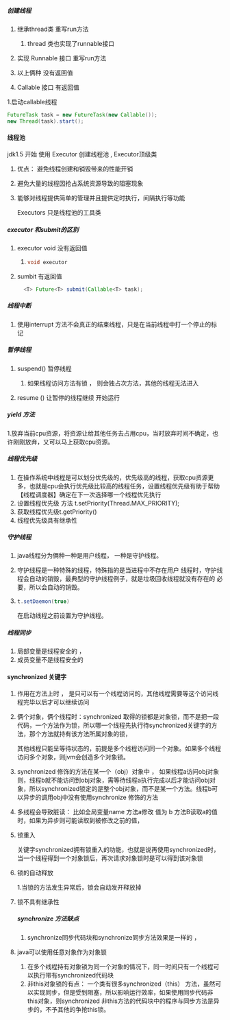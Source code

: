 ##### 创建线程

1. 继承thread类 重写run方法

   1. thread 类也实现了runnable接口

2. 实现 Runnable 接口 重写run方法

3. 以上俩种 没有返回值 

4.  Callable 接口 有返回值

   1.启动callable线程
   
   ~~~ java
   FutureTask task = new FutureTask(new Callable());
   new Thread(task).start();
   ~~~
   
   

#### 线程池

jdk1.5 开始 使用 Executor 创建线程池  , Executor顶级类

1. 优点： 避免线程创建和销毁带来的性能开销

2. 避免大量的线程因抢占系统资源导致的阻塞现象

3. 能够对线程提供简单的管理并且提供定时执行，间隔执行等功能

   Executors   只是线程池的工具类

##### executor 和submit的区别

1. executor void 没有返回值

   1. ~~~ java
      void executor
      ~~~

2. sumbit 有返回值

   ~~~ java
     <T> Future<T> submit(Callable<T> task);
   ~~~


##### 线程中断

1. 使用interrupt 方法不会真正的结束线程，只是在当前线程中打一个停止的标记

##### 暂停线程

1. suspend() 暂停线程
   1. 如果线程访问方法有锁 ， 则会独占次方法，其他的线程无法进入

2. resume () 让暂停的线程继续 开始运行 

##### yield 方法

1.放弃当前cpu资源，将资源让给其他任务去占用cpu，当时放弃时间不确定，也许刚刚放弃，又可以马上获取cpu资源。

##### 线程优先级

1. 在操作系统中线程是可以划分优先级的，优先级高的线程，获取cpu资源更多，也就是cpu会执行优先级比较高的线程任务，设置线程优先级有助于帮助【线程调度器】确定在下一次选择哪一个线程优先执行
2. 设置线程优先级 方法 t.setPriority(Thread.MAX_PRIORITY);
3. 获取线程优先级t.getPriority()
4. 线程优先级具有继承性

##### 守护线程

1. java线程分为俩种一种是用户线程， 一种是守护线程。

2. 守护线程是一种特殊的线程，特殊指的是当进程中不存在用户 线程时，守护线程会自动的销毁，最典型的守护线程例子，就是垃圾回收线程就没有存在的 必要，所以会自动的销毁。

3. ```java
   t.setDaemon(true)
   ```

   在启动线程之前设置为守护线程。



##### 线程同步

1. 局部变量是线程安全的 ，
2. 成员变量不是线程安全的

#### synchronized 关键字

1. 作用在方法上时 ， 是只可以有一个线程访问的，其他线程需要等这个访问线程完毕以后才可以继续访问

2. 俩个对象，俩个线程时：synchronized 取得的锁都是对象锁，而不是把一段代码，一个方法作为锁，所以哪一个线程先执行待synchronized关键字的方法，那个方法就持有该方法所属对象的锁，

   其他线程只能呈等待状态的，前提是多个线程访问同一个对象。如果多个线程访问多个对象，则jvm会创造多个对象锁。

3. synchronized 修饰的方法在某一个（obj）对象中 ， 如果线程a访问obj对象则，线程b就不能访问到obj对象，需等待线程a执行完成以后才能访问obj对象，所以synchronized锁定的是整个obj对象，而不是某一个方法。线程b可以异步的调用obj中没有使用synchronize 修饰的方法

4. 多线程会导致脏读： 比如全局变量name 方法a修改 值为 b 方法B读取a的值时，如果为异步则可能读取到被修改之前的值，

5. 锁重入

   关键字synchronized拥有锁重入的功能，也就是说再使用synchronized时，当一个线程得到一个对象锁后，再次请求对象锁时是可以得到该对象锁 

6. 锁的自动释放

   1.当锁的方法发生异常后，锁会自动发开释放掉

7. 锁不具有继承性

   ##### synchronize 方法缺点

   1. synchronize同步代码块和synchronize同步方法效果是一样的 ， 

8. java可以使用任意对象作为对象锁

   1.   在多个线程持有对象锁为同一个对象的情况下，同一时间只有一个线程可以执行带有synchronized代码块
   2. 非this对象锁的有点： 一个类有很多synchronized（this） 方法，虽然可以实现同步，但是受到阻塞，所以影响运行效率，如果使用同步代码非this对象，则synchronized 非this方法的代码块中的程序与同步方法是异步的，不予其他的争抢this锁。